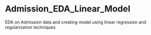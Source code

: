 # Admission_EDA_Linear_Model
EDA on Admission data and creating model using linear regression and regularization techniques
